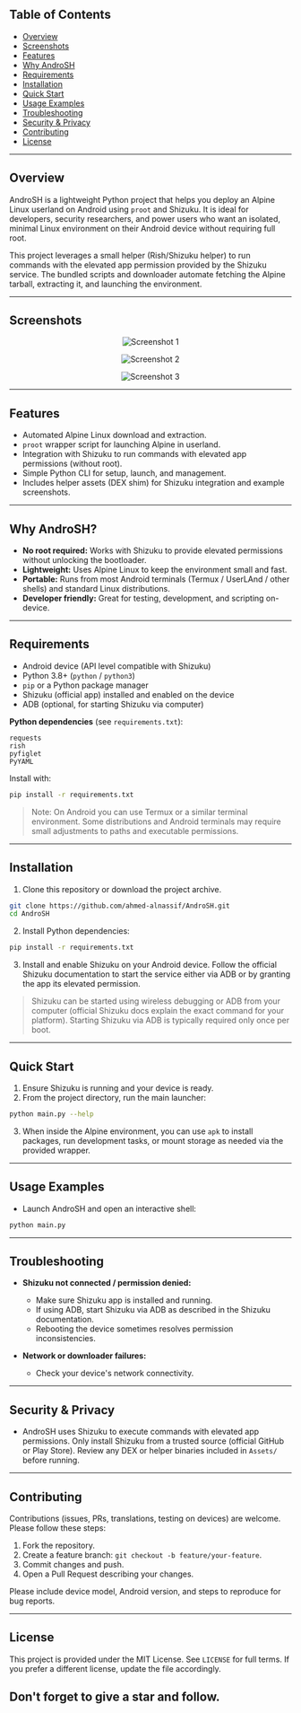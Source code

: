 ## Table of Contents

* [Overview](#overview)
* [Screenshots](#screenshots)
* [Features](#features)
* [Why AndroSH](#why-androsh)
* [Requirements](#requirements)
* [Installation](#installation)
* [Quick Start](#quick-start)
* [Usage Examples](#usage-examples)
* [Troubleshooting](#troubleshooting)
* [Security & Privacy](#security--privacy)
* [Contributing](#contributing)
* [License](#license)

---

## Overview

AndroSH is a lightweight Python project that helps you deploy an Alpine Linux userland on Android using `proot` and Shizuku. It is ideal for developers, security researchers, and power users who want an isolated, minimal Linux environment on their Android device without requiring full root.

This project leverages a small helper (Rish/Shizuku helper) to run commands with the elevated app permission provided by the Shizuku service. The bundled scripts and downloader automate fetching the Alpine tarball, extracting it, and launching the environment.

---

## Screenshots

<div align="center">

![Screenshot 1](Assets/screenshots/1.jpg)

![Screenshot 2](Assets/screenshots/2.jpg)

![Screenshot 3](Assets/screenshots/3.jpg)


</div>

---

## Features

* Automated Alpine Linux download and extraction.
* `proot` wrapper script for launching Alpine in userland.
* Integration with Shizuku to run commands with elevated app permissions (without root).
* Simple Python CLI for setup, launch, and management.
* Includes helper assets (DEX shim) for Shizuku integration and example screenshots.

---

## Why AndroSH?

* **No root required:** Works with Shizuku to provide elevated permissions without unlocking the bootloader.
* **Lightweight:** Uses Alpine Linux to keep the environment small and fast.
* **Portable:** Runs from most Android terminals (Termux / UserLAnd / other shells) and standard Linux distributions.
* **Developer friendly:** Great for testing, development, and scripting on-device.

---

## Requirements

* Android device (API level compatible with Shizuku)
* Python 3.8+ (`python` / `python3`)
* `pip` or a Python package manager
* Shizuku (official app) installed and enabled on the device
* ADB (optional, for starting Shizuku via computer)

**Python dependencies** (see `requirements.txt`):

```
requests
rish
pyfiglet
PyYAML
```

Install with:

```bash
pip install -r requirements.txt
```

> Note: On Android you can use Termux or a similar terminal environment. Some distributions and Android terminals may require small adjustments to paths and executable permissions.

---

## Installation

1. Clone this repository or download the project archive.

```bash
git clone https://github.com/ahmed-alnassif/AndroSH.git
cd AndroSH
```

2. Install Python dependencies:

```bash
pip install -r requirements.txt
```

3. Install and enable Shizuku on your Android device. Follow the official Shizuku documentation to start the service either via ADB or by granting the app its elevated permission.

> Shizuku can be started using wireless debugging or ADB from your computer (official Shizuku docs explain the exact command for your platform). Starting Shizuku via ADB is typically required only once per boot.

---

## Quick Start

1. Ensure Shizuku is running and your device is ready.
2. From the project directory, run the main launcher:

```bash
python main.py --help
```

3. When inside the Alpine environment, you can use `apk` to install packages, run development tasks, or mount storage as needed via the provided wrapper.

---

## Usage Examples

* Launch AndroSH and open an interactive shell:

```bash
python main.py
```

---

## Troubleshooting

* **Shizuku not connected / permission denied:**

  * Make sure Shizuku app is installed and running.
  * If using ADB, start Shizuku via ADB as described in the Shizuku documentation.
  * Rebooting the device sometimes resolves permission inconsistencies.

* **Network or downloader failures:**

  * Check your device's network connectivity.

---

## Security & Privacy

* AndroSH uses Shizuku to execute commands with elevated app permissions. Only install Shizuku from a trusted source (official GitHub or Play Store). Review any DEX or helper binaries included in `Assets/` before running.

---

## Contributing

Contributions (issues, PRs, translations, testing on devices) are welcome. Please follow these steps:

1. Fork the repository.
2. Create a feature branch: `git checkout -b feature/your-feature`.
3. Commit changes and push.
4. Open a Pull Request describing your changes.

Please include device model, Android version, and steps to reproduce for bug reports.

---

## License

This project is provided under the MIT License. See `LICENSE` for full terms. If you prefer a different license, update the file accordingly.

## Don't forget to give a star and follow.
